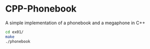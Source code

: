 # CPP-Phonebook
A simple implementation of a phonebook and a megaphone in C++

```bash
cd ex01/
make
./phonebook
```
